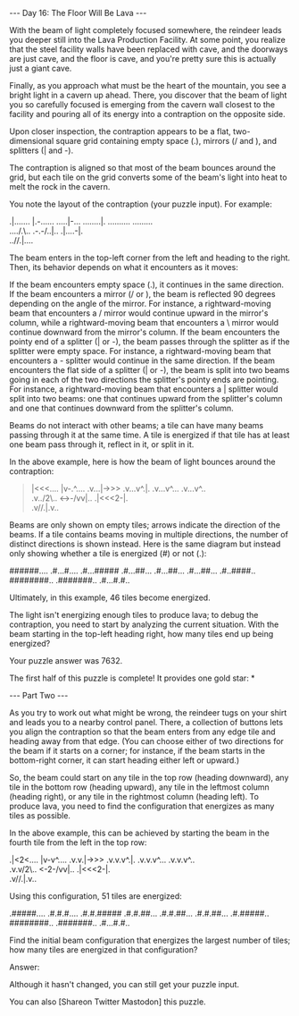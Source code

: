 
--- Day 16: The Floor Will Be Lava ---

With the beam of light completely focused somewhere, the reindeer leads you deeper still into the Lava Production Facility. At some
point, you realize that the steel facility walls have been replaced with cave, and the doorways are just cave, and the floor is cave,
and you're pretty sure this is actually just a giant cave.

Finally, as you approach what must be the heart of the mountain, you see a bright light in a cavern up ahead. There, you discover that
the beam of light you so carefully focused is emerging from the cavern wall closest to the facility and pouring all of its energy into a
contraption on the opposite side.

Upon closer inspection, the contraption appears to be a flat, two-dimensional square grid containing empty space (.), mirrors (/ and \),
and splitters (| and -).

The contraption is aligned so that most of the beam bounces around the grid, but each tile on the grid converts some of the beam's light
into heat to melt the rock in the cavern.

You note the layout of the contraption (your puzzle input). For example:

.|...\....
|.-.\.....
.....|-...
........|.
..........
.........\
..../.\\..
.-.-/..|..
.|....-|.\
..//.|....

The beam enters in the top-left corner from the left and heading to the right. Then, its behavior depends on what it encounters as it
moves:

If the beam encounters empty space (.), it continues in the same direction.
If the beam encounters a mirror (/ or \), the beam is reflected 90 degrees depending on the angle of the mirror. For instance, a
rightward-moving beam that encounters a / mirror would continue upward in the mirror's column, while a rightward-moving beam that
encounters a \ mirror would continue downward from the mirror's column.
If the beam encounters the pointy end of a splitter (| or -), the beam passes through the splitter as if the splitter were empty space.
For instance, a rightward-moving beam that encounters a - splitter would continue in the same direction.
If the beam encounters the flat side of a splitter (| or -), the beam is split into two beams going in each of the two directions the
splitter's pointy ends are pointing. For instance, a rightward-moving beam that encounters a | splitter would split into two beams: one
that continues upward from the splitter's column and one that continues downward from the splitter's column.

Beams do not interact with other beams; a tile can have many beams passing through it at the same time. A tile is energized if that tile
has at least one beam pass through it, reflect in it, or split in it.

In the above example, here is how the beam of light bounces around the contraption:

>|<<<\....
|v-.\^....
.v...|->>>
.v...v^.|.
.v...v^...
.v...v^..\
.v../2\\..
<->-/vv|..
.|<<<2-|.\
.v//.|.v..

Beams are only shown on empty tiles; arrows indicate the direction of the beams. If a tile contains beams moving in multiple directions,
the number of distinct directions is shown instead. Here is the same diagram but instead only showing whether a tile is energized (#) or
not (.):

######....
.#...#....
.#...#####
.#...##...
.#...##...
.#...##...
.#..####..
########..
.#######..
.#...#.#..

Ultimately, in this example, 46 tiles become energized.

The light isn't energizing enough tiles to produce lava; to debug the contraption, you need to start by analyzing the current situation.
With the beam starting in the top-left heading right, how many tiles end up being energized?

Your puzzle answer was 7632.

The first half of this puzzle is complete! It provides one gold star: *

--- Part Two ---

As you try to work out what might be wrong, the reindeer tugs on your shirt and leads you to a nearby control panel. There, a collection
of buttons lets you align the contraption so that the beam enters from any edge tile and heading away from that edge. (You can choose
either of two directions for the beam if it starts on a corner; for instance, if the beam starts in the bottom-right corner, it can
start heading either left or upward.)

So, the beam could start on any tile in the top row (heading downward), any tile in the bottom row (heading upward), any tile in the
leftmost column (heading right), or any tile in the rightmost column (heading left). To produce lava, you need to find the configuration
that energizes as many tiles as possible.

In the above example, this can be achieved by starting the beam in the fourth tile from the left in the top row:

.|<2<\....
|v-v\^....
.v.v.|->>>
.v.v.v^.|.
.v.v.v^...
.v.v.v^..\
.v.v/2\\..
<-2-/vv|..
.|<<<2-|.\
.v//.|.v..

Using this configuration, 51 tiles are energized:

.#####....
.#.#.#....
.#.#.#####
.#.#.##...
.#.#.##...
.#.#.##...
.#.#####..
########..
.#######..
.#...#.#..

Find the initial beam configuration that energizes the largest number of tiles; how many tiles are energized in that configuration?

Answer:

Although it hasn't changed, you can still get your puzzle input.

You can also [Shareon Twitter Mastodon] this puzzle.

